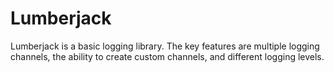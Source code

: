 # Lumberjack

Lumberjack is a basic logging library.  The key features are multiple logging channels, the ability to create custom channels, and different logging levels.